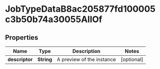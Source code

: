 

# JobTypeDataB8ac205877fd100005c3b50b74a30055AllOf


## Properties

| Name | Type | Description | Notes |
|------------ | ------------- | ------------- | -------------|
|**descriptor** | **String** | A preview of the instance |  [optional] |



